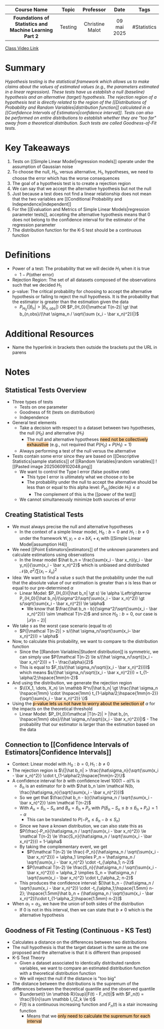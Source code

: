 |                        Course Name                        |  Topic  |    Professor    |    Date     |    Tags     |
| :-------------------------------------------------------: | :-----: | :-------------: | :---------: | :---------: |
| **Foundations of Statistics and Machine Learning Part 2** | Testing | Christine Malot | 09 mai 2025 | #Statistics |

[Class Video Link](https://dstisas-my.sharepoint.com/personal/blaise_pascal_nuc_dsti_institute/_layouts/15/stream.aspx?id=%2Fpersonal%2Fblaise%5Fpascal%5Fnuc%5Fdsti%5Finstitute%2FDocuments%2FRecordings%2FA24%20%2D%20Common%20Link%20DS%5FDE%5FDA%2D20250509%5F084930%2DMeeting%20Recording%201%2Emp4&ga=1&referrer=StreamWebApp%2EWeb&referrerScenario=AddressBarCopied%2Eview%2E31582eee%2D85e9%2D4aa6%2D84e8%2D5141d6ffa3aa)

# Summary
*Hypothesis testing is the statistical framework which allows us to make claims about the values of estimated values (e.g., the parameters estimated in a linear regression). These tests have us establish a null (baseline) hypothesis and an alternative (target) hypothesis. The rejection region of a hypothesis test is directly related to the region of the [[Distributions of Probability and Random Variables|distribution function]] calculated in a [[Confidence Intervals of Estimators|confidence interval]]. Tests can also be performed on entire distributions to establish whether they are "too far" away from a theoretical distribution. Such tests are called Goodness-of-Fit tests.*

# Key Takeaways
1. Tests on [[Simple Linear Model|regression models]] operate under the assumption of Gaussian noise
2. To choose the null, $H_0$, versus alternative, $H_1$, hypotheses, we need to choose the error which has the worse consequences
3. The goal of a hypothesis test is to create a rejection region
4. We can say that we accept the alternative hypothesis but not the null
5. Just because a test does not find a linear relationship does not mean that the two variables are [[Conditional Probability and Independence|independent]]
6. For the [[Evaluation and Metrics of Simple Linear Models|regression parameter tests]], accepting the alternative hypothesis means that 0 does not belong to the confidence interval for the estimator of the regression parameter
7. The distribution function for the K-S test should be a continuous function

# Definitions
- Power of a test: The probability that we will decide $H_1$ when it is true
	- $1 - P(\textrm{other error})$
- Rejection Region: The set of all datasets composed of the observations such that we decided $H_1$
- p-value: The critical probability for choosing to accept the alternative hypothesis or failing to reject the null hypothesis. It is the probability that the estimator is greater than the estimation given the data
	- $P_{H_0}(|\hat b_n| \gt |\hat b_{n, obs}|)$ OR $P_{H_0}(|\mathcal T(n-2)| \gt \hat b_{n,obs}/(\hat \sigma_n / \sqrt{\sum (x_i - \bar x_n)^2})|)$

# Additional Resources
- Name the hyperlink in brackets then outside the brackets put the URL in parens

# Notes
## Statistical Tests Overview
- Three types of tests
	- Tests on one parameter
	- Goodness of fit (tests on distribution)
	- Independence
- General test elements
	- Take a decision with respect to a dataset between two hypotheses, the null ($H_0$) and alternative ($H_1$)
		- The null and alternative hypotheses <mark style="background: #FFB86CA6;">need not be collectively exhaustive</mark> (e.g., not required that $P(H_0) + P(H_1) = 1$)
	- Always performing a test of the null versus the alternative
- Tests contain some error since they are based on [[Descriptive Statistics|sample statistics]] of [[Random Variables|random variables]]
	 ![[Pasted image 20250609102048.png]]
	- We want to control the Type I error (false positive rate)
		- This type I error is ultimately what we choose $\alpha$ to be
		- The probability under the null to accept the alternative should be less than or equal to this alpha level: $P_{H_0}(\textrm{decide }H_1) \le \alpha$
			- The complement of this is the [[power of the test]]
	- We cannot simultaneously minimize both sources of error
## Creating Statistical Tests
- We must always precise the null and alternative hypotheses
	- In the context of a simple linear model, $H_0: b=0$ and $H_1: b \ne 0$ under the framework $\forall i, y_i = a + bX_i + \epsilon_i$ with [[Simple Linear Model|assumption H4]]
- We need [[Point Estimators|estimators]] of the unknown parameters and calculate estimations using observations
	- In the linear model $\hat b_n = \frac{\sum(x_i - \bar x_n)(y_i - \bar y_n)}{\sum(x_i - \bar x_n)^2}$ which is unbiased and distributed $\mathcal N(b, \sigma^2/\sum(x_i - \bar x_n)^2$
- Idea: We want to find a value $s$ such that the probability under the null that the absolute value of our estimation is greater than $s$ is less than or equal to our pre-determined $\alpha$
	- Linear Model: $P_{H_0}(|\hat b_n| \gt s) \le \alpha \Leftrightarrow P_{H_0}(|\hat b_n|/(\sigma^2/\sqrt{\sum(x_i - \bar x_n)^2}) \gt s/\sqrt{\sum(x_i - \bar x_n)^2}) \le \alpha$
		- We know that $\frac{\hat b_n - b}{\sigma^2/\sqrt{\sum(x_i - \bar x_n)^2})} \sim \mathcal T(n-2)$ and since $H_0: b=0$, our case is $|\mathcal T(n-2)|$
- We take $s$ as the worst case scenario (equal to $\alpha$)
	- $P(|\mathcal T(n-2)| > s/(\hat \sigma_n/\sqrt{\sum(x_i- \bar x_n)^2})) = \alpha$
- Now, to calculate this probability, we want to compare to the distribution function
	- Since the [[Random Variables|Student distribution]] is symmetric, we can simply use $P(\mathcal T(n-2) \le s/(\hat \sigma_n/\sqrt{(x_i - \bar x_n)^2})) = 1 - \frac{\alpha}{2}$
	- This is equal to $F_t(s/(\hat \sigma_n/\sqrt{(x_i - \bar x_n)^2})))$ which means $s/(\hat \sigma_n/\sqrt{(x_i - \bar x_n)^2})) = t_{1-\alpha/2;\hspace{1mm}n-2}$
- And using the distribution, we generate the rejection region
	- $\{(X_1, \dots, X_n) \in \mathbb R^n/|\hat b_n| \gt \frac{\hat \sigma_n \hspace{1mm} \cdot \hspace{1mm} t_{1-\alpha/2;\hspace{1mm}n-2}}{\sqrt{\sum(x_i - \bar x_n)^2}} \}$
- Using the <mark style="background: #FFB86CA6;">p-value lets us not have to worry about the selection of</mark> $\alpha$ for the impacts on the theoretical threshold
	- Linear Model: $P_{H_0}(\mathcal |T(n-2)| > |\hat b_{n, \hspace{1mm} obs}/(\hat \sigma_n/\sqrt{(x_i - \bar x_n)^2})|)$ - The probability that our estimator is larger than the estimation based on the data
## Connection to [[Confidence Intervals of Estimators|Confidence Intervals]]
- Context: Linear model with $H_0: b=0, H_1: b\ne0$
- The rejection region is $\{|\hat b_n| > \frac{\hat\sigma_n}{\sqrt{\sum(x_i - \bar x_n)^2}} \cdot t_{1-\alpha/2;\hspace{1mm}n-2}\}$
- A confidence interval for $b$ with confidence level $100(1-\alpha)\%$ is
	- $\hat b_n$ is an estimator for $b$ with $\hat b_n \sim \mathcal N(b, \frac{\hat\sigma_n}{\sqrt{\sum(x_i - \bar x_n)^2}})$
	- So we get that $\frac{\hat b_n - b}{\hat\sigma_n / \sqrt{\sum(x_i - \bar x_n)^2}} \sim \mathcal T(n-2)$
	- With $A_n = \hat b_n - S_n$ and $B_n = \hat b_n + P_n$ with $P(\hat b_n - S_n \le b \le \hat b_n + P_n) = 1-\alpha$
		- This can be translated to $P(-P_n \le \hat b_n - b \le S_n)$
	- Since we have a known distribution, we can also state this as $P(\frac{-P_n}{\hat\sigma_n / \sqrt{\sum(x_i - \bar x_n)^2}} \le \mathcal T(n-2) \le \frac{S_n}{\hat\sigma_n / \sqrt{\sum(x_i - \bar x_n)^2}}) = 1-\alpha$
	- By taking the complementary event, we get
		- $P(\mathcal T(n-2) \le \frac{-P_n}{\hat\sigma_n / \sqrt{\sum(x_i - \bar x_n)^2}}) = \alpha_1 \implies P_n = \hat\sigma_n / \sqrt{\sum(x_i - \bar x_n)^2} \cdot -t_{\alpha_1; n-2}$
		- $P(\mathcal T(n-2) \le \frac{S_n}{\hat\sigma_n / \sqrt{\sum(x_i - \bar x_n)^2}}) = \alpha_2 \implies S_n = \hat\sigma_n / \sqrt{\sum(x_i - \bar x_n)^2} \cdot t_{\alpha_2; n-2}$
	- This produces the confidence interval: $[\hat b_n - (\hat\sigma_n / \sqrt{\sum(x_i - \bar x_n)^2}) \cdot -t_{\alpha_1;\hspace{1.5mm} n-2}; \hspace{1.5mm}\hat b_n + (\hat\sigma_n / \sqrt{\sum(x_i - \bar x_n)^2})\cdot t_{1-\alpha_2;\hspace{1.5mm} n-2}]$
- When $\alpha_1 = \alpha_2$, we have the union of both sides of the distribution
	- If 0 is not in this interval, then we can state that $b \ne 0$ which is the alternative hypothesis
## Goodness of Fit Testing (Continuous - KS Test)
- Calculates a distance on the differences between two distributions
- The null hypothesis is that the target dataset is the same as the one proposed and the alternative is that it is different than proposed
- K-S Test Theory
	- Given a dataset associated to identically distributed random variables, we want to compare an estimated distribution function with a theoretical distribution function
	- We will reject the null if the distance is "too big"
- The distance between the distributions is the supremum of the differences between the theoretical quantile and the observed quantile
	- $\underset{t \in \mathbb R}{sup}|F(t) - F_n(t)|$ with $F_n(t) = \frac{1}{n}\sum \mathbb I_{Z_k \le t}$
	- $F(t)$ is a continuous increasing function and $F_n(t)$ is a stair increasing function
		- Means that we <mark style="background: #FFB86CA6;">only need to calculate the supremum for each interval</mark>